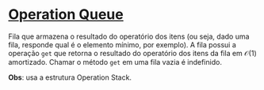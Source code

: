 # [Operation Queue](op_queue.cpp)

Fila que armazena o resultado do operatório dos itens (ou seja, dado uma fila, responde qual é o elemento mínimo, por exemplo). A fila possui a operação `get` que retorna o resultado do operatório dos itens da fila em $\mathcal{O}(1)$ amortizado. Chamar o método `get` em uma fila vazia é indefinido.

**Obs**: usa a estrutura Operation Stack.
